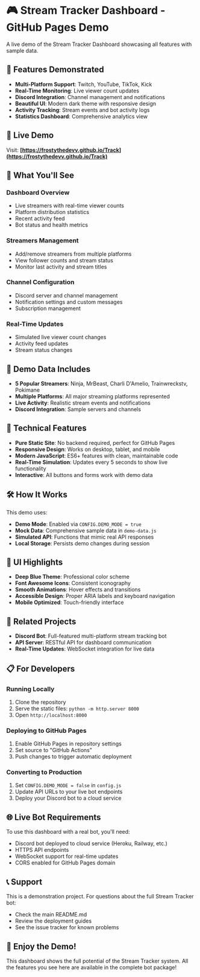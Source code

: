 # 🎮 Stream Tracker Dashboard - GitHub Pages Demo

A live demo of the Stream Tracker Dashboard showcasing all features with sample data.

## 🌟 Features Demonstrated

- **Multi-Platform Support**: Twitch, YouTube, TikTok, Kick
- **Real-Time Monitoring**: Live viewer count updates
- **Discord Integration**: Channel management and notifications
- **Beautiful UI**: Modern dark theme with responsive design
- **Activity Tracking**: Stream events and bot activity logs
- **Statistics Dashboard**: Comprehensive analytics view

## 🚀 Live Demo

Visit: **[https://frostythedevv.github.io/Track](https://frostythedevv.github.io/Track)**

## 📱 What You'll See

### Dashboard Overview
- Live streamers with real-time viewer counts
- Platform distribution statistics
- Recent activity feed
- Bot status and health metrics

### Streamers Management
- Add/remove streamers from multiple platforms
- View follower counts and stream status
- Monitor last activity and stream titles

### Channel Configuration
- Discord server and channel management
- Notification settings and custom messages
- Subscription management

### Real-Time Updates
- Simulated live viewer count changes
- Activity feed updates
- Stream status changes

## 🎯 Demo Data Includes

- **5 Popular Streamers**: Ninja, MrBeast, Charli D'Amelio, Trainwreckstv, Pokimane
- **Multiple Platforms**: All major streaming platforms represented
- **Live Activity**: Realistic stream events and notifications
- **Discord Integration**: Sample servers and channels

## 🔧 Technical Features

- **Pure Static Site**: No backend required, perfect for GitHub Pages
- **Responsive Design**: Works on desktop, tablet, and mobile
- **Modern JavaScript**: ES6+ features with clean, maintainable code
- **Real-Time Simulation**: Updates every 5 seconds to show live functionality
- **Interactive**: All buttons and forms work with demo data

## 🛠️ How It Works

This demo uses:
- **Demo Mode**: Enabled via `CONFIG.DEMO_MODE = true`
- **Mock Data**: Comprehensive sample data in `demo-data.js`
- **Simulated API**: Functions that mimic real API responses
- **Local Storage**: Persists demo changes during session

## 🎨 UI Highlights

- **Deep Blue Theme**: Professional color scheme
- **Font Awesome Icons**: Consistent iconography
- **Smooth Animations**: Hover effects and transitions
- **Accessible Design**: Proper ARIA labels and keyboard navigation
- **Mobile Optimized**: Touch-friendly interface

## 🔗 Related Projects

- **Discord Bot**: Full-featured multi-platform stream tracking bot
- **API Server**: RESTful API for dashboard communication
- **Real-Time Updates**: WebSocket integration for live data

## 📋 For Developers

### Running Locally
1. Clone the repository
2. Serve the static files: `python -m http.server 8000`
3. Open `http://localhost:8000`

### Deploying to GitHub Pages
1. Enable GitHub Pages in repository settings
2. Set source to "GitHub Actions"
3. Push changes to trigger automatic deployment

### Converting to Production
1. Set `CONFIG.DEMO_MODE = false` in `config.js`
2. Update API URLs to your live bot endpoints
3. Deploy your Discord bot to a cloud service

## 🌐 Live Bot Requirements

To use this dashboard with a real bot, you'll need:
- Discord bot deployed to cloud service (Heroku, Railway, etc.)
- HTTPS API endpoints
- WebSocket support for real-time updates
- CORS enabled for GitHub Pages domain

## 📞 Support

This is a demonstration project. For questions about the full Stream Tracker bot:
- Check the main README.md
- Review the deployment guides
- See the issue tracker for known problems

## 🎉 Enjoy the Demo!

This dashboard shows the full potential of the Stream Tracker system. All the features you see here are available in the complete bot package!
